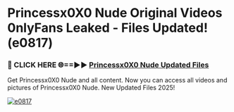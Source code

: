 # Princessx0X0 Nude Original Videos 0nlyFans Leaked - Files Updated! (e0817)

<h3>🔴 CLICK HERE 🌐==►► <a href="https://tinyurl.com/4mcuefdz" rel="nofollow">Princessx0X0 Nude Updated Files</a></h3>

Get Princessx0X0 Nude and all content. Now you can access all videos and pictures of Princessx0X0 Nude. New Updated Files 2025!

[![e0817](https://i.imgur.com/StAQSOY.gif)](https://tinyurl.com/4mcuefdz)

